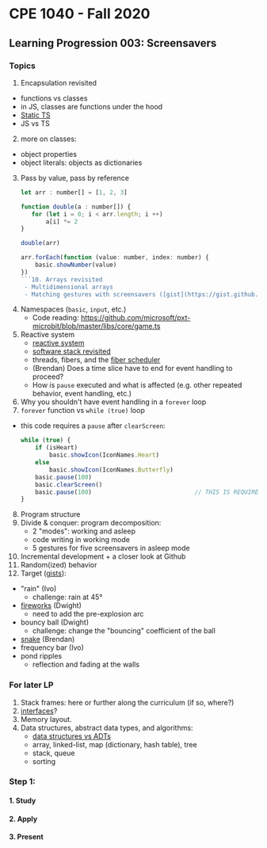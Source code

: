 # CPE 1040 - Fall 2020

## Learning Progression 003: Screensavers

### Topics

1. Encapsulation revisited  
  - functions vs classes   
  - in JS, classes are functions under the hood  
  - [Static TS](https://www.microsoft.com/en-us/research/publication/static-typescript/)   
  - JS vs TS  
2. more on classes:  
  - object properties  
  - object literals: objects as dictionaries  
3. Pass by value, pass by reference  
   ```javascript
   let arr : number[] = [1, 2, 3]

   function double(a : number[]) {
      for (let i = 0; i < arr.length; i ++)
          a[i] *= 2
   }

   double(arr)

   arr.forEach(function (value: number, index: number) {
       basic.showNumber(value)    
   })
   ```10. Arrays revisited  
    - Multidimensional arrays   
    - Matching gestures with screensavers ([gist](https://gist.github.com/ivogeorg/efa6747383323654b3556e3c3470efa6))   
4. Namespaces (`basic`, `input`, etc.)  
   - Code reading: https://github.com/microsoft/pxt-microbit/blob/master/libs/core/game.ts  
5. Reactive system  
   - [reactive system](https://makecode.microbit.org/device/reactive)  
   - [software stack revisited](https://mattwarren.org/2017/11/28/Exploring-the-BBC-microbit-Software-Stack/)  
   - threads, fibers, and the [fiber scheduler](https://lancaster-university.github.io/microbit-docs/advanced/)  
   - (Brendan) Does a time slice have to end for event handling to proceed?  
   - How is `pause` executed and what is affected (e.g. other repeated behavior, event handling, etc.)
6. Why you shouldn't have event handling in a `forever` loop  
7. `forever` function vs `while (true)` loop  
  - this code requires a `pause` after `clearScreen`:
    ```javascript
    while (true) {
        if (isHeart)                                             
            basic.showIcon(IconNames.Heart)
        else
            basic.showIcon(IconNames.Butterfly)
        basic.pause(100)
        basic.clearScreen()
        basic.pause(100)                             // THIS IS REQUIRED TO SEE THE ICON BLINK
    }
    ```
8. Program structure   
9. Divide & conquer: program decomposition:  
   - 2 "modes": working and asleep  
   - code writing in working mode  
   - 5 gestures for five screensavers in asleep mode  
10. Incremental development + a closer look at Github  
11. Random(ized) behavior  
12. Target ([gists](https://gist.github.com/ivogeorg)):   
  - "rain" (Ivo)  
    - challenge: rain at 45°
  - [fireworks](https://github.com/Introduction-to-Computer-Engineering/screensavers-for-the-micro-bit-AKA-turtle/blob/master/screensaver.js) (Dwight)  
    - need to add the pre-explosion arc  
  - bouncy ball (Dwight)  
    - challenge: change the "bouncing" coefficient of the ball  
  - [snake](https://github.com/iconoptic/snake-microbit/blob/master/snake.js) (Brendan)  
  - frequency bar (Ivo)  
  - pond ripples  
    - reflection and fading at the walls  
    
### For later LP
1. Stack frames: here or further along the curriculum (if so, where?)   
2. [interfaces](https://makecode.microbit.org/javascript/interfaces)?  
3. Memory layout.  
4. Data structures, abstract data types, and algorithms:  
   - [data structures vs ADTs](https://www.google.com/search?q=data+structure+vs+abstract+data+type&oq=data+structure+vs+&aqs=chrome.0.0l2j69i57j0l5.4669j0j7&sourceid=chrome&ie=UTF-8)  
   - array, linked-list, map (dictionary, hash table), tree   
   - stack, queue  
   - sorting  
   
   

### Step 1: 

#### 1. Study
#### 2. Apply
#### 3. Present
